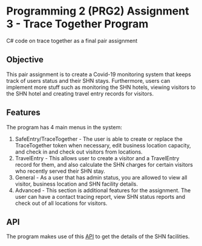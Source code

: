 # Programming 2 (PRG2) Assignment 3 - Trace Together Program
C# code on trace together as a final pair assignment

## Objective
This pair assignment is to create a Covid-19 monitoring system that keeps track of users status and their SHN stays. Furthermore, users can implement more stuff
such as monitoring the SHN hotels, viewing visitors to the SHN hotel and creating travel entry records for visitors. 

## Features
The program has 4 main menus in the system:
1. SafeEntry/TraceTogether - The user is able to create or replace the TraceTogether token when necessary, edit business location capacity, and check in 
and check out visitors from locations.
2. TravelEntry - This allows user to create a visitor and a TravelEntry record for them, and also calculate the SHN charges for certain visitors who recently served their 
SHN stay.
3. General - As a user that has admin status, you are allowed to view all visitor, business location and SHN facility details.
4. Advanced - This section is additional features for the assignment. The user can have a contact tracing report, view SHN status reports and check out of all locations 
for visitors.

## API
The program makes use of this [API](https://covidmonitoringapiprg2.azurewebsites.net/facility) to get the details of the SHN facilities.

